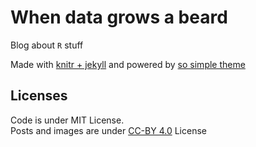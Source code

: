 # When data grows a beard

Blog about `R` stuff

Made with
[knitr + jekyll](https://github.com/yihui/knitr-jekyll) and powered by
[so simple theme](https://mmistakes.github.io/so-simple-theme/)

## Licenses

Code is under MIT License.  
Posts and images are under [CC-BY 4.0](http://creativecommons.org/licenses/by/4.0/)
License
